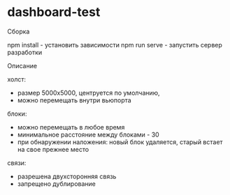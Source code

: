 # dashboard-test

Сборка

npm install - установить зависимости
npm run serve - запустить сервер разработки

Описание

холст:
- размер 5000х5000, центруется по умолчанию,
- можно перемещать внутри вьюпорта

блоки:
- можно перемещать в любое время
- минимальное расстояние между блоками - 30
- при обнаружении наложения: новый блок удаляется, старый встает на свое прежнее место

связи:
- разрешена двухсторонняя связь
- запрещено дублирование
